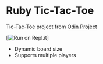 # Ruby Tic-Tac-Toe #

Tic-Tac-Toe project from [Odin Project](https://www.theodinproject.com/lessons/ruby-tic-tac-toe)

[![Run on Repl.it](https://replit.com/@KenTohara/rubytictactoe)]

* Dynamic board size
* Supports multiple players